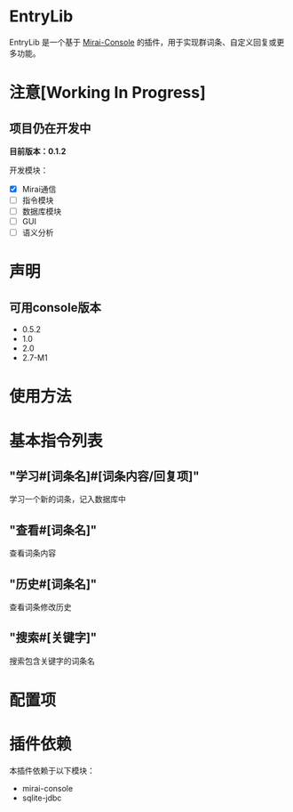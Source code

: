 # EntryLib

EntryLib 是一个基于 [Mirai-Console](https://github.com/mamoe/mirai-console) 的插件，用于实现群词条、自定义回复或更多功能。

# 注意[Working In Progress]

## 项目仍在开发中

**目前版本：0.1.2**

开发模块：
- [x] Mirai通信
- [ ] 指令模块
- [ ] 数据库模块
- [ ] GUI
- [ ] 语义分析

# 声明

## 可用console版本

- 0.5.2
- 1.0
- 2.0
- 2.7-M1

# 使用方法

# 基本指令列表

## "学习#[词条名]#[词条内容/回复项]"
学习一个新的词条，记入数据库中
## "查看#[词条名]"
查看词条内容
## "历史#[词条名]"
查看词条修改历史
## "搜索#[关键字]"
搜索包含关键字的词条名

# 配置项

# 插件依赖
本插件依赖于以下模块：
- mirai-console
- sqlite-jdbc

